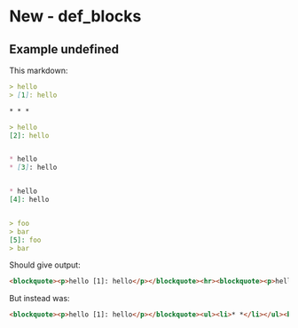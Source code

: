 # New - def_blocks

## Example undefined

This markdown:

```markdown
> hello
> [1]: hello

* * *

> hello
[2]: hello


* hello
* [3]: hello


* hello
[4]: hello


> foo
> bar
[5]: foo
> bar

```

Should give output:

```html
<blockquote><p>hello [1]: hello</p></blockquote><hr><blockquote><p>hello [2]: hello</p></blockquote><ul><li>hello</li><li>[3]: hello</li></ul><ul><li>hello</li></ul><blockquote><p>foo bar [5]: foo bar</p></blockquote>
```

But instead was:

```html
<blockquote><p>hello [1]: hello</p></blockquote><ul><li>* *</li></ul><blockquote><p>hello [2]: hello</p></blockquote><ul><li>hello</li><li>[3]: hello</li></ul><ul><li>hello</li></ul><p>[4]: hello</p><blockquote><p>foo bar [5]: foo bar</p></blockquote>
```
